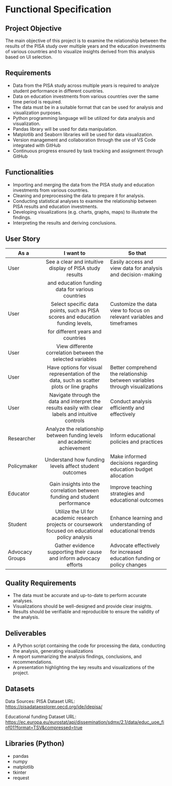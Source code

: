 # Functional Specification

## Project Objective
The main objective of this project is to examine the relationship between the results of the PISA study over multiple years and the education investments of various countries and to visualize insights derived from this analysis based on UI selection.

## Requirements
- Data from the PISA study across multiple years is required to analyze student performance in different countries.
- Data on education investments from various countries over the same time period is required.
- The data must be in a suitable format that can be used for analysis and visualization purposes.
- Python programming language will be utilized for data analysis and visualization.
- Pandas library will be used for data manipulation.
- Matplotlib and Seaborn libraries will be used for data visualization.
- Version management and collaboration through the use of VS Code integrated with GitHub
- Continuous progress ensured by task tracking and assignment through GitHub

## Functionalities
- Importing and merging the data from the PISA study and education investments from various countries.
- Cleaning and preprocessing the data to prepare it for analysis.
- Conducting statistical analyses to examine the relationship between PISA results and education investments.
- Developing visualizations (e.g. charts, graphs, maps) to illustrate the findings.
- Interpreting the results and deriving conclusions.

## User Story
| As a             | I want to                                                                                          | So that                                                                       
|------------------|:--------------------------------------------------------------------------------------------------:|-------------------------------------------------------------------------------
| User             | See a clear and intuitive display of PISA study results                                            | Easily access and view data for analysis and decision-making                  
|                  | and education funding data for various countries                                                   |
| User             | Select specific data points, such as PISA scores and education funding levels,                     | Customize the data view to focus on relevant variables and timeframes         
|                  | for different years and countries                                                                  |
| User             | View differente correlation between the selected variables                                         |
| User             | Have options for visual representation of the data, such as scatter plots or line graphs           | Better comprehend the relationship between variables through visualizations 
| User             | Navigate through the data and interpret the results easily with clear labels and intuitive controls| Conduct analysis efficiently and effectively                                 
| Researcher       | Analyze the relationship between funding levels and academic achievement                           | Inform educational policies and practices                                    
| Policymaker      | Understand how funding levels affect student outcomes                                              | Make informed decisions regarding education budget allocation                  
| Educator         | Gain insights into the correlation between funding and student performance                         | Improve teaching strategies and educational outcomes                         
| Student          | Utilize the UI for academic research projects or coursework focused on educational policy analysis | Enhance learning and understanding of educational trends                      
| Advocacy Groups  | Gather evidence supporting their cause and inform advocacy efforts                                 | Advocate effectively for increased education funding or policy changes        

## Quality Requirements
- The data must be accurate and up-to-date to perform accurate analyses.
- Visualizations should be well-designed and provide clear insights.
- Results should be verifiable and reproducible to ensure the validity of the analysis.

## Deliverables
- A Python script containing the code for processing the data, conducting the analysis, generating visualizations
- A report summarizing the analysis findings, conclusions, and recommendations.
- A presentation highlighting the key results and visualizations of the project.
## Datasets
Data Sources:
PISA Dataset URL:
https://pisadataexplorer.oecd.org/ide/idepisa/

Educational funding Dataset URL:
https://ec.europa.eu/eurostat/api/dissemination/sdmx/2.1/data/educ_uoe_finf01?format=TSV&compressed=true

## Libraries (Python)
- pandas
- numpy
- matplotlib
- tkinter
- request
